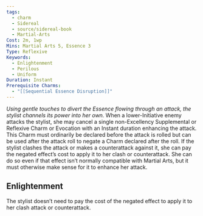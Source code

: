```yaml
---
tags:
  - charm
  - Sidereal
  - source/sidereal-book
  - Martial-Arts
Cost: 2m, 1wp
Mins: Martial Arts 5, Essence 3
Type: Reflexive
Keywords:
  - Enlightenment
  - Perilous
  - Uniform
Duration: Instant
Prerequisite Charms:
  - "[[Sequential Essence Disruption]]"
---
```

*Using gentle touches to divert the Essence flowing through an attack, the stylist channels its power into her own.*
When a lower-Initiative enemy attacks the stylist, she may cancel a single non-Excellency Supplemental or Reflexive Charm or Evocation with an Instant duration enhancing the attack. This Charm must ordinarily be declared before the attack is rolled but can be used after the attack roll to negate a Charm declared after the roll. If the stylist clashes the attack or makes a counterattack against it, she can pay the negated effect’s cost to apply it to her clash or counterattack. She can do so even if that effect isn’t normally compatible with Martial Arts, but it must otherwise make sense for it to enhance her attack.
## Enlightenment
The stylist doesn’t need to pay the cost of the negated effect to apply it to her clash attack or counterattack. 